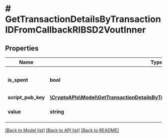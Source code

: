 # # GetTransactionDetailsByTransactionIDFromCallbackRIBSD2VoutInner

## Properties

Name | Type | Description | Notes
------------ | ------------- | ------------- | -------------
**is_spent** | **bool** | Defines whether the output is spent or not. |
**script_pub_key** | [**\CryptoAPIs\Model\GetTransactionDetailsByTransactionIDRIBSDVoutInnerScriptPubKey**](GetTransactionDetailsByTransactionIDRIBSDVoutInnerScriptPubKey.md) |  |
**value** | **string** | String representation of the amount |

[[Back to Model list]](../../README.md#models) [[Back to API list]](../../README.md#endpoints) [[Back to README]](../../README.md)
